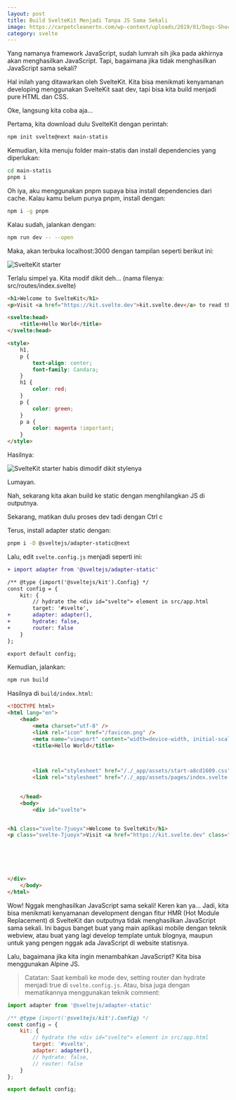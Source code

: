 ```yaml
---
layout: post
title: Build SvelteKit Menjadi Tanpa JS Sama Sekali
image: https://carpetcleanertn.com/wp-content/uploads/2019/01/Dogs-Shocked-Look.jpg
category: svelte
---
```


Yang namanya framework JavaScript, sudah lumrah sih jika pada akhirnya akan menghasilkan JavaScript. Tapi, bagaimana jika tidak menghasilkan JavaScript sama sekali?

Hal inilah yang ditawarkan oleh SvelteKit. Kita bisa menikmati kenyamanan developing menggunakan SvelteKit saat dev, tapi bisa kita build menjadi pure HTML dan CSS.

Oke, langsung kita coba aja...

Pertama, kita download dulu SvelteKit dengan perintah:

```bash
npm init svelte@next main-statis
```

Kemudian, kita menuju folder main-statis dan install dependencies yang diperlukan:

```bash
cd main-statis
pnpm i
```

Oh iya, aku menggunakan pnpm supaya bisa install dependencies dari cache. Kalau kamu belum punya pnpm, install dengan:

```bash
npm i -g pnpm
```

Kalau sudah, jalankan dengan:

```bash
npm run dev -- --open
```

Maka, akan terbuka localhost:3000 dengan tampilan seperti berikut ini:

![SvelteKit starter](https://i.ibb.co/tJxXBRS/image.png)

Terlalu simpel ya. Kita modif dikit deh... (nama filenya: src/routes/index.svelte)

```html
<h1>Welcome to SvelteKit</h1>
<p>Visit <a href="https://kit.svelte.dev">kit.svelte.dev</a> to read the documentation</p>

<svelte:head>
	<title>Hello World</title>
</svelte:head>

<style>
	h1,
	p {
		text-align: center;
		font-family: Candara;
	}
	h1 {
		color: red;
	}
	p {
		color: green;
	}
	p a {
		color: magenta !important;
	}
</style>
```

Hasilnya:

![SvelteKit starter habis dimodif dikit stylenya](https://i.ibb.co/SNSbWz2/image.png)

Lumayan.

Nah, sekarang kita akan build ke static dengan menghilangkan JS di outputnya.

Sekarang, matikan dulu proses dev tadi dengan Ctrl c

Terus, install adapter static dengan:

```bash
pnpm i -D @sveltejs/adapter-static@next
```

Lalu, edit `svelte.config.js` menjadi seperti ini:

```diff
+ import adapter from '@sveltejs/adapter-static'

/** @type {import('@sveltejs/kit').Config} */
const config = {
	kit: {
		// hydrate the <div id="svelte"> element in src/app.html
		target: '#svelte',
+		adapter: adapter(),
+		hydrate: false,
+		router: false
	}
};

export default config;
```

Kemudian, jalankan:

```bash
npm run build
```

Hasilnya di `build/index.html`:

```html
<!DOCTYPE html>
<html lang="en">
	<head>
		<meta charset="utf-8" />
		<link rel="icon" href="/favicon.png" />
		<meta name="viewport" content="width=device-width, initial-scale=1" />
		<title>Hello World</title>

		

		<link rel="stylesheet" href="/./_app/assets/start-a8cd1609.css">
		<link rel="stylesheet" href="/./_app/assets/pages/index.svelte-9fb7a9ef.css">

		
	</head>
	<body>
		<div id="svelte">


<h1 class="svelte-7juoyx">Welcome to SvelteKit</h1>
<p class="svelte-7juoyx">Visit <a href="https://kit.svelte.dev" class="svelte-7juoyx">kit.svelte.dev</a> to read the documentation</p>





	
</div>
	</body>
</html>
```

Wow! Nggak menghasilkan JavaScript sama sekali! Keren kan ya... Jadi, kita bisa menikmati kenyamanan development dengan fitur HMR (Hot Module Replacement) di SvelteKit dan outputnya tidak menghasilkan JavaScript sama sekali. Ini bagus banget buat yang main aplikasi mobile dengan teknik webview, atau buat yang lagi develop template untuk blognya, maupun untuk yang pengen nggak ada JavaScript di website statisnya.

Lalu, bagaimana jika kita ingin menambahkan JavaScript? Kita bisa menggunakan Alpine JS.

> Catatan: Saat kembali ke mode dev, setting router dan hydrate menjadi true di `svelte.config.js`. Atau, bisa juga dengan mematikannya menggunakan teknik comment:

```javascript
import adapter from '@sveltejs/adapter-static'

/** @type {import('@sveltejs/kit').Config} */
const config = {
	kit: {
		// hydrate the <div id="svelte"> element in src/app.html
		target: '#svelte',
		adapter: adapter(),
		// hydrate: false,
		// router: false
	}
};

export default config;
```